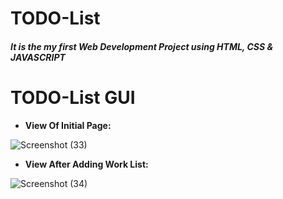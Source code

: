 # TODO-List
##### **It is the my first Web Development Project using HTML, CSS &amp; JAVASCRIPT**

# TODO-List GUI
- **View Of Initial Page:**
   
![Screenshot (33)](https://user-images.githubusercontent.com/89243145/197882773-23e192ce-697e-42c6-a692-d22226f842c6.png)


- **View After Adding Work List:**
  
![Screenshot (34)](https://user-images.githubusercontent.com/89243145/197882903-7dfe4093-2392-437a-a766-27d99890bcc5.png)
